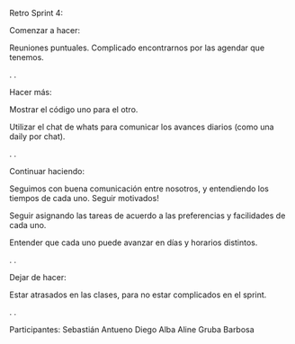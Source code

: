 
​Retro Sprint 4: 

Comenzar a hacer: 

Reuniones puntuales. Complicado encontrarnos por las agendar que tenemos.

.
.

Hacer más:

Mostrar el código uno para el otro.

Utilizar el chat de whats para comunicar los avances diarios (como una daily por chat).

.
.

Continuar haciendo:

Seguimos con buena comunicación entre nosotros, y entendiendo los tiempos de cada uno. Seguir motivados!

Seguir asignando las tareas de acuerdo a las preferencias y facilidades de cada uno.

Entender que cada uno puede avanzar en días y horarios distintos.

.
.

Dejar de hacer:

Estar atrasados en las clases, para no estar complicados en el sprint.

.
.

Participantes: Sebastián Antueno Diego Alba Aline Gruba Barbosa
